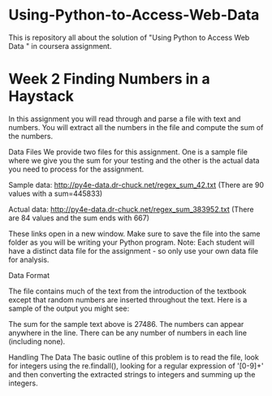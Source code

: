# Using-Python-to-Access-Web-Data
This is repository all about the solution of "Using Python to Access Web Data " in coursera assignment.

# Week 2 Finding Numbers in a Haystack

In this assignment you will read through and parse a file with text and numbers. You will extract all the numbers in the file and compute the sum of the numbers.

Data Files
We provide two files for this assignment. One is a sample file where we give you the sum for your testing and the other is the actual data you need to process for the assignment.

Sample data: http://py4e-data.dr-chuck.net/regex_sum_42.txt (There are 90 values with a sum=445833)

Actual data: http://py4e-data.dr-chuck.net/regex_sum_383952.txt (There are 84 values and the sum ends with 667)

These links open in a new window. Make sure to save the file into the same folder as you will be writing your Python program. Note: Each student will have a distinct data file for the assignment - so only use your own data file for analysis.

Data Format

The file contains much of the text from the introduction of the textbook except that random numbers are inserted throughout the text. Here is a sample of the output you might see:


The sum for the sample text above is 27486. The numbers can appear anywhere in the line. There can be any number of numbers in each line (including none).

Handling The Data
The basic outline of this problem is to read the file, look for integers using the re.findall(), looking for a regular expression of '[0-9]+' and then converting the extracted strings to integers and summing up the integers.

